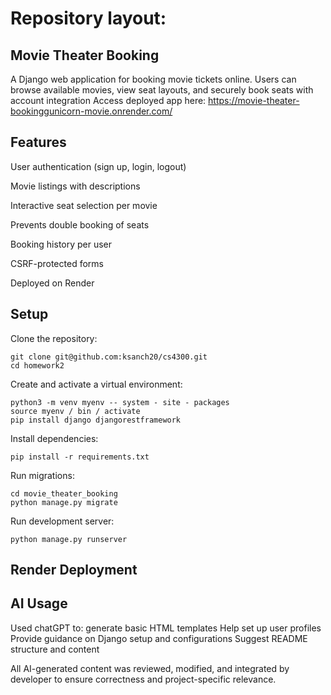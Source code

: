 # Repository layout:


## Movie Theater Booking
A Django web application for booking movie tickets online. Users can browse available movies, view seat layouts, and securely book seats with account integration
Access deployed app here: https://movie-theater-bookinggunicorn-movie.onrender.com/ 

## Features
User authentication (sign up, login, logout)

Movie listings with descriptions

Interactive seat selection per movie

Prevents double booking of seats

Booking history per user

CSRF-protected forms

Deployed on Render


## Setup 

Clone the repository:

    git clone git@github.com:ksanch20/cs4300.git
    cd homework2

Create and activate a virtual environment:

    python3 -m venv myenv -- system - site - packages
    source myenv / bin / activate
    pip install django djangorestframework


Install dependencies:

    pip install -r requirements.txt

Run migrations:

    cd movie_theater_booking
    python manage.py migrate

Run development server:

    python manage.py runserver


## Render Deployment 

## AI Usage
Used chatGPT to:
generate basic HTML templates
Help set up user profiles 
Provide guidance on Django setup and configurations 
Suggest README structure and content

All AI-generated content was reviewed, modified, and integrated by developer
to ensure correctness and project-specific relevance. 





